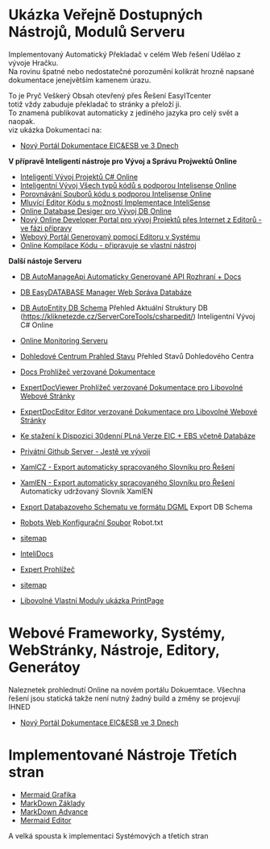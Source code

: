 ﻿

# Ukázka Veřejně Dostupných Nástrojů, Modulů Serveru    
Implementovaný Automatický Překladač v celém Web řešení Udělao z vývoje Hračku.   
Na rovinu špatné nebo nedostatečné porozumění kolikrát hrozně napsané dokumentace jenejvětším kamenem úrazu.  

To je Pryč Veškerý Obsah otevřený přes Řešení EasyITcenter   
totiž vždy zabuduje překladač to stránky a přeloží ji.    
To znamená publikovat automaticky z jediného jazyka pro celý svět a naopak.  
viz ukázka Dokumentací na:   
* [Nový Portál Dokumentace EIC&ESB ve 3 Dnech](https://kliknetezde.cz/EIC&ESBdocs/CodeDocs)   


**V přípravě Inteligentí nástroje pro Vývoj a Správu Projwektů Online**   
* [Inteligentí Vývoj Projektů C# Online](https://kliknetezde.cz/ServerCoreTools/csharpedit/)    
* [Inteligentní Vývoj Všech typů kódů s podporou Intelisense Online](https://KlikneteZde.Cz/ServerCoreTools/monaco)  
* [Porovnávání Souborů kódu s podporou Intelisense Online](https://KlikneteZde.Cz/ServerCoreTools/monaco/indexdiff.html)  
* [Mluvící Editor Kódu s možností Implementace InteliSense](https://KlikneteZde.Cz/ServerCoreTools/monacospeech/)  
* [Online Database Desiger pro Vývoj DB Online](https://KlikneteZde.Cz/ServerCoreTools/sqldesigner/)  
* [Nový Online Developer Portal pro vývoj Projektů přes Internet z Editorů - ve fázi přípravy](https://KlikneteZde.Cz/server-provider/DeveloperBoard/Ideas/Template)  
* [Webový Portál Generovaný pomocí Editoru v Systému](https://KlikneteZde.Cz/server-provider/DeveloperBoard/Ideas/Template)  
* [Online Kompilace Kódu - připravuje se vlastní nástroj](https://KlikneteZde.Cz/ServerCoreTools/ExternalServices/csharponline.html)  

**Další nástoje Serveru**   
* [DB AutoManageApi Automaticky Generované API Rozhraní + Docs](https://KlikneteZde.Cz/AdminApiDocs) 
* [DB EasyDATABASE Manager Web Správa Databáze](https://KlikneteZde.Cz/EasyData)
* [DB AutoEntity DB Schema](https://kliknetezde.cz/DBEntitySchema) Přehled Aktuální Struktury DB
(https://kliknetezde.cz/ServerCoreTools/csharpedit/) Inteligentní Vývoj C# Online

* [Online Monitoring Serveru](https://KlikneteZde.Cz/ServerCoreTools/wsservermonitor.html)  
* [Dohledové Centrum Prahled Stavu](/ServerHealthService) Přehled Stavů Dohledového Centra
* [Docs Prohlížeč verzované Dokumentace](https://kliknetezde.cz/Docs)
* [ExpertDocViewer Prohlížeč verzované Dokumentace pro Libovolné Webové Stránky](https://kliknetezde.cz/server-doc/expertdoc-viewer/)
* [ExpertDocEditor Editor verzované Dokumentace pro Libovolné Webové Stránky](https://kliknetezde.cz/server-doc/expertdoc-viewer/)
* [Ke stažení k Dispozici 30denní PLná Verze EIC + EBS včetně Databáze ](https://kliknetezde.cz/Downloads)
* [Privátní Github Server - Jestě ve vývoji ](https://kliknetezde.cz/Github)
* [XamlCZ - Export automaticky spracovaného Slovníku pro Řešení](https://kliknetezde.cz/ServerCoreExport/XamlCz)
* [XamlEN - Export automaticky spracovaného Slovníku pro Řešení](https://kliknetezde.cz/ServerCoreExport/XamlEn) Automaticky udržovaný Slovník XamlEN
* [Export Databazoveho Schematu ve formátu DGML](https://kliknetezde.cz/ServerDbDgmlSchema/dgml) Export DB Schema
* [Robots Web Konfigurační Soubor](https://kliknetezde.cz/robots.txt) Robot.txt
* [sitemap](https://kliknetezde.cz/sitemap.xml/webpages) 
* [InteliDocs](https://kliknetezde.cz/server-doc/md-book/book/) 
* [Expert Prohlížeč](https://kliknetezde.cz/server-doc/expertdoc-viewer/) 
* [sitemap](https://kliknetezde.cz/sitemap.xml) 
* [Libovolné Vlastní Moduly ukázka PrintPage](https://KlikneteZde.Cz/PrintPageModuleList)


# Webové Frameworky, Systémy, WebStránky, Nástroje, Editory, Generátoy
Naleznetek prohlednutí Online na novém portálu Dokuemtace.
Všechna řešení jsou statická takže není nutný žadný build a změny se projevují IHNED
* [Nový Portál Dokumentace EIC&ESB ve 3 Dnech](https://kliknetezde.cz/EIC&ESBdocs/CodeDocs)  


# **Implementované Nástroje Třetích stran**   

* [Mermaid Grafika](https://mermaid.js.org/intro/) 
* [MarkDown Základy](https://www.markdownguide.org/basic-syntax/) 
* [MarkDown Advance](https://www.markdownguide.org/extended-syntax/) 
* [Mermaid Editor](https://mermaid.live/) 

A velká spousta k implementaci Systémových a třetích stran   

